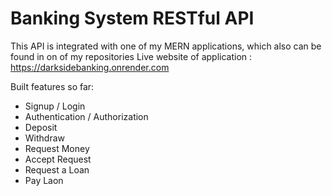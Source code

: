 # Banking System RESTful API

This API is integrated with one of my MERN applications, which also can be found in on of my repositories
Live website of application : https://darksidebanking.onrender.com

Built features so far:
- Signup / Login
- Authentication / Authorization
- Deposit
- Withdraw
- Request Money
- Accept Request
- Request a Loan
- Pay Laon
  
